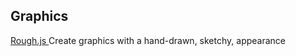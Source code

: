 
## Graphics
[Rough.js ](https://roughjs.com/) Create graphics with a hand-drawn, sketchy, appearance
